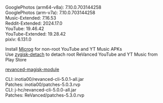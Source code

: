 GooglePhotos (arm64-v8a): 7.10.0.703144258  
GooglePhotos (arm-v7a): 7.10.0.703144258  
Music-Extended: 7.16.53  
Reddit-Extended: 2024.17.0  
YouTube: 19.46.42  
YouTube-Extended: 19.28.42  
pixiv: 6.131.0  

Install [Microg](https://github.com/ReVanced/GmsCore/releases) for non-root YouTube and YT Music APKs  
Use [zygisk-detach](https://github.com/j-hc/zygisk-detach) to detach root ReVanced YouTube and YT Music from Play Store  

[revanced-magisk-module](https://github.com/j-hc/revanced-magisk-module)
  
CLI: inotia00/revanced-cli-5.0.1-all.jar  
Patches: inotia00/patches-5.0.3.rvp  
CLI: j-hc/revanced-cli-5.0.0-all.jar  
Patches: ReVanced/patches-5.3.0.rvp    
